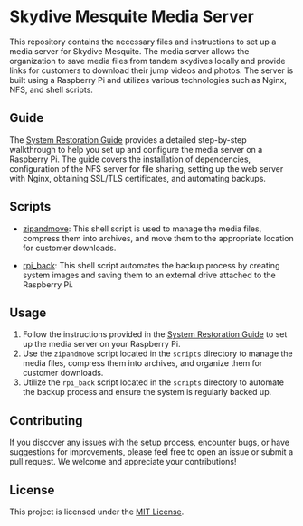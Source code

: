# Skydive Mesquite Media Server

This repository contains the necessary files and instructions to set up a media server for Skydive Mesquite. The media server allows the organization to save media files from tandem skydives locally and provide links for customers to download their jump videos and photos. The server is built using a Raspberry Pi and utilizes various technologies such as Nginx, NFS, and shell scripts.

## Guide

The [System Restoration Guide](guide.html) provides a detailed step-by-step walkthrough to help you set up and configure the media server on a Raspberry Pi. The guide covers the installation of dependencies, configuration of the NFS server for file sharing, setting up the web server with Nginx, obtaining SSL/TLS certificates, and automating backups.

## Scripts

- [zipandmove](scripts/zipandmove): This shell script is used to manage the media files, compress them into archives, and move them to the appropriate location for customer downloads.

- [rpi_back](scripts/rpi_back): This shell script automates the backup process by creating system images and saving them to an external drive attached to the Raspberry Pi.

## Usage

1. Follow the instructions provided in the [System Restoration Guide](guide.html) to set up the media server on your Raspberry Pi.
2. Use the `zipandmove` script located in the `scripts` directory to manage the media files, compress them into archives, and organize them for customer downloads.
3. Utilize the `rpi_back` script located in the `scripts` directory to automate the backup process and ensure the system is regularly backed up.

## Contributing

If you discover any issues with the setup process, encounter bugs, or have suggestions for improvements, please feel free to open an issue or submit a pull request. We welcome and appreciate your contributions!

## License

This project is licensed under the [MIT License](LICENSE).
